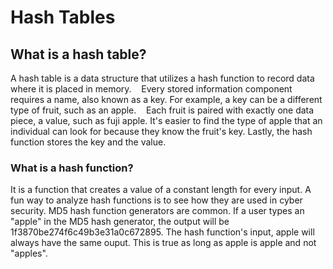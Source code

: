<h1> Hash Tables </h1>

<h2>What is a hash table?</h2>

<p>A hash table is a data structure that utilizes a hash function to record data where it is placed in memory. 
   Every stored information component requires a name, also known as a key. For example, a key can be a different type of fruit, such as an apple. 
   Each fruit is paired with exactly one data piece, a value, such as fuji apple. It's easier to find the type of apple that an individual can look for because they know the fruit's key. Lastly, the hash function stores the key and the value. </p>
   
<h3>What is a hash function? </h3>

<p>It is a function that creates a value of a constant length for every input. A fun way to analyze hash functions is to see how they are used in cyber security. MD5 hash function generators are common. If a user types an "apple" in the MD5 hash generator, the output will be 1f3870be274f6c49b3e31a0c672895. The hash function's input, apple will always have the same ouput. This is true as long as apple is apple and not "apples". </p>
